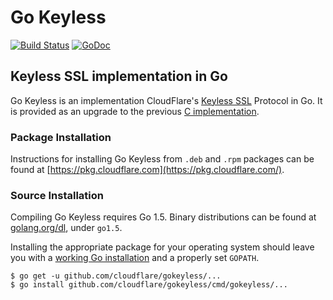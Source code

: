 # Go Keyless
[![Build Status](https://travis-ci.org/cloudflare/gokeyless.png?branch=master)](https://travis-ci.org/cloudflare/gokeyless)
[![GoDoc](https://godoc.org/github.com/cloudflare/gokeyless?status.png)](https://godoc.org/github.com/cloudflare/gokeyless)

## Keyless SSL implementation in Go
Go Keyless is an implementation CloudFlare's [Keyless SSL](https://blog.cloudflare.com/keyless-ssl-the-nitty-gritty-technical-details/) Protocol in Go. It is provided as
an upgrade to the previous [C implementation](https://github.com/cloudflare/keyless).

### Package Installation
Instructions for installing Go Keyless from `.deb` and `.rpm` packages can be found at [https://pkg.cloudflare.com](https://pkg.cloudflare.com/).

### Source Installation
Compiling Go Keyless requires Go 1.5. Binary distributions can be found at [golang.org/dl](https://golang.org/dl/), under `go1.5`.

Installing the appropriate package for your operating system should leave you with a  [working Go
installation](http://golang.org/doc/install) and a properly set `GOPATH`.

```
$ go get -u github.com/cloudflare/gokeyless/...
$ go install github.com/cloudflare/gokeyless/cmd/gokeyless/...
```
